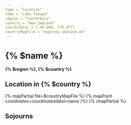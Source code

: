 ```yaml
---
type = "location"
name = "Lake Tekapo"
region = "Canterbury"
country = "New Zealand"
coordinates = [-44.004, 170.477]
countryMapFile = "map/new-zealand.md"
---
```


# {% $name %}

**{% $region %}, {% $country %}**

## Location in {% $country %}

{% mapPartial file=$countryMapFile %}
  {% mapPoint coordinates=$coordinates label=$name /%}
{% /mapPartial %}

## Sojourns
